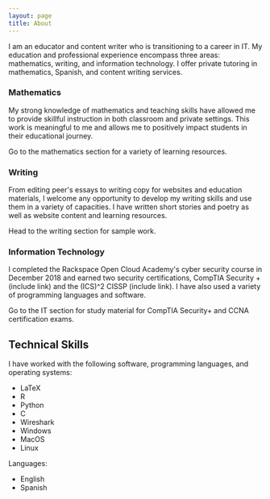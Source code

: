 ```yaml
---
layout: page
title: About
---
```


<p class="message">

I am an educator and content writer who is transitioning to a career in IT. My education and professional experience encompass three areas: mathematics, writing, and information technology. I offer private tutoring in mathematics, Spanish, and content writing services.

</p>


<!---
In the novel, *The Strange Case of Dr. Jeykll and Mr. Hyde*, Mr. Poole is Dr. Jekyll's virtuous and loyal butler. Similarly, Poole is an upstanding and effective butler that helps you build Jekyll themes. It's made by [@mdo](https://twitter.com/mdo).
--->
<!---
There are currently two themes built on Poole:
* [Hyde](http://hyde.getpoole.com)
* [Lanyon](http://lanyon.getpoole.com)
Learn more and contribute on [GitHub](https://github.com/poole).
--->

### Mathematics 

My strong knowledge of mathematics and teaching skills have allowed me to provide skillful instruction in both classroom and private settings. This work is meaningful to me and allows me to positively impact students in their educational journey. 

Go to the mathematics section for a variety of learning resources. 

### Writing 

From editing peer's essays to writing copy for websites and education materials, I welcome any opportunity to develop my writing skills and use them in a variety of capacities. I have written short stories and poetry as well as website content and learning resources.

Head to the writing section for sample work. 


### Information Technology


I completed the Rackspace Open Cloud Academy's cyber security course in December 2018 and earned two security certifications, CompTIA Security + (include link) and the (ICS)^2 CISSP (include link). I have also used a variety of programming languages and software.


Go to the IT section for study material for CompTIA Security+ and CCNA certification exams. 
## 



## Technical Skills

<!---
My skillset includes the following:
* Writing
* Teaching
* Curriculum development
--->

I have worked with the following software, programming languages, and operating systems:

* LaTeX
* R
* Python 
* C
* Wireshark
* Windows
* MacOS
* Linux

Languages: 

* English
* Spanish


<!---
* Built for [Jekyll](http://jekyllrb.com)
* Developed on GitHub and hosted for free on [GitHub Pages](https://pages.github.com)
* Coded with [Sublime Text 2](http://sublimetext.com), an amazing code editor
* Designed and developed while listening to music like [Blood Bros Trilogy](https://soundcloud.com/maddecent/sets/blood-bros-series)
--->
